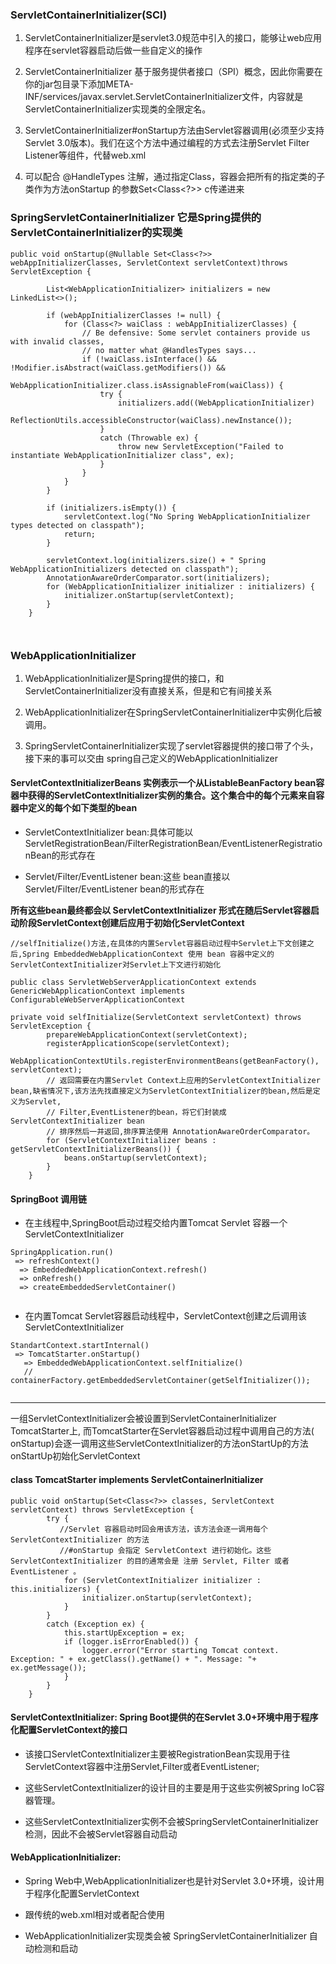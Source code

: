 ### ServletContainerInitializer(SCI)

1. ServletContainerInitializer是servlet3.0规范中引入的接口，能够让web应用程序在servlet容器启动后做一些自定义的操作

2. ServletContainerInitializer
   基于服务提供者接口（SPI）概念，因此你需要在你的jar包目录下添加META-INF/services/javax.servlet.ServletContainerInitializer文件，内容就是ServletContainerInitializer实现类的全限定名。

3. ServletContainerInitializer#onStartup方法由Servlet容器调用(必须至少支持Servlet 3.0版本)。我们在这个方法中通过编程的方式去注册Servlet Filter
   Listener等组件，代替web.xml

4. 可以配合 @HandleTypes 注解，通过指定Class，容器会把所有的指定类的子类作为方法onStartup 的参数Set<Class<?>> c传递进来

### SpringServletContainerInitializer 它是Spring提供的ServletContainerInitializer的实现类

```
public void onStartup(@Nullable Set<Class<?>> webAppInitializerClasses, ServletContext servletContext)throws ServletException {

		List<WebApplicationInitializer> initializers = new LinkedList<>();

		if (webAppInitializerClasses != null) {
			for (Class<?> waiClass : webAppInitializerClasses) {
				// Be defensive: Some servlet containers provide us with invalid classes,
				// no matter what @HandlesTypes says...
				if (!waiClass.isInterface() && !Modifier.isAbstract(waiClass.getModifiers()) &&
						WebApplicationInitializer.class.isAssignableFrom(waiClass)) {
					try {
						initializers.add((WebApplicationInitializer)
								ReflectionUtils.accessibleConstructor(waiClass).newInstance());
					}
					catch (Throwable ex) {
						throw new ServletException("Failed to instantiate WebApplicationInitializer class", ex);
					}
				}
			}
		}

		if (initializers.isEmpty()) {
			servletContext.log("No Spring WebApplicationInitializer types detected on classpath");
			return;
		}

		servletContext.log(initializers.size() + " Spring WebApplicationInitializers detected on classpath");
		AnnotationAwareOrderComparator.sort(initializers);
		for (WebApplicationInitializer initializer : initializers) {
			initializer.onStartup(servletContext);
		}
	}



```

### WebApplicationInitializer

1. WebApplicationInitializer是Spring提供的接口，和ServletContainerInitializer没有直接关系，但是和它有间接关系

2. WebApplicationInitializer在SpringServletContainerInitializer中实例化后被调用。

3. SpringServletContainerInitializer实现了servlet容器提供的接口带了个头，接下来的事可以交由 spring自己定义的WebApplicationInitializer

#### ServletContextInitializerBeans 实例表示一个从ListableBeanFactory bean容器中获得的ServletContextInitializer实例的集合。这个集合中的每个元素来自容器中定义的每个如下类型的bean

- ServletContextInitializer bean:具体可能以ServletRegistrationBean/FilterRegistrationBean/EventListenerRegistrationBean的形式存在

- Servlet/Filter/EventListener bean:这些 bean直接以Servlet/Filter/EventListener bean的形式存在

**所有这些bean最终都会以 ServletContextInitializer 形式在随后Servlet容器启动阶段ServletContext创建后应用于初始化ServletContext**

```
//selfInitialize()方法,在具体的内置Servlet容器启动过程中Servlet上下文创建之后,Spring EmbeddedWebApplicationContext 使用 bean 容器中定义的ServletContextInitializer对Servlet上下文进行初始化

public class ServletWebServerApplicationContext extends GenericWebApplicationContext implements ConfigurableWebServerApplicationContext
  		
private void selfInitialize(ServletContext servletContext) throws ServletException {
		prepareWebApplicationContext(servletContext);
		registerApplicationScope(servletContext);
		WebApplicationContextUtils.registerEnvironmentBeans(getBeanFactory(), servletContext);
		// 返回需要在内置Servlet Context上应用的ServletContextInitializer bean,缺省情况下,该方法先找直接定义为ServletContextInitializer的bean,然后是定义为Servlet,
		// Filter,EventListener的bean，将它们封装成 ServletContextInitializer bean
		// 排序然后一并返回,排序算法使用 AnnotationAwareOrderComparator。
		for (ServletContextInitializer beans : getServletContextInitializerBeans()) {
			beans.onStartup(servletContext);
		}
	}
```

#### SpringBoot 调用链

- 在主线程中,SpringBoot启动过程交给内置Tomcat Servlet 容器一个ServletContextInitializer

```
SpringApplication.run()
 => refreshContext()
  => EmbeddedWebApplicationContext.refresh()
  => onRefresh()
  => createEmbeddedServletContainer()


```

- 在内置Tomcat Servlet容器启动线程中，ServletContext创建之后调用该ServletContextInitializer

```
StandartContext.startInternal()
 => TomcatStarter.onStartup()
   => EmbeddedWebApplicationContext.selfInitialize()
   // containerFactory.getEmbeddedServletContainer(getSelfInitializer());


```

---

一组ServletContextInitializer会被设置到ServletContainerInitializer TomcatStarter上, 而TomcatStarter在Servlet容器启动过程中调用自己的方法(
onStartup)会逐一调用这些ServletContextInitializer的方法onStartUp的方法 onStartUp初始化ServletContext

#### class TomcatStarter implements ServletContainerInitializer

```
public void onStartup(Set<Class<?>> classes, ServletContext servletContext) throws ServletException {
		try {
		   //Servlet 容器启动时回会用该方法，该方法会逐一调用每个 ServletContextInitializer 的方法
		   //#onStartup 会指定 ServletContext 进行初始化。这些 ServletContextInitializer 的目的通常会是 注册 Servlet, Filter 或者 EventListener 。
			for (ServletContextInitializer initializer : this.initializers) {
				initializer.onStartup(servletContext);
			}
		}
		catch (Exception ex) {
			this.startUpException = ex;
			if (logger.isErrorEnabled()) {
				logger.error("Error starting Tomcat context. Exception: " + ex.getClass().getName() + ". Message: "+ ex.getMessage());
			}
		}
	}

```

#### ServletContextInitializer: Spring Boot提供的在Servlet 3.0+环境中用于程序化配置ServletContext的接口

- 该接口ServletContextInitializer主要被RegistrationBean实现用于往ServletContext容器中注册Servlet,Filter或者EventListener;

- 这些ServletContextInitializer的设计目的主要是用于这些实例被Spring IoC容器管理。

- 这些ServletContextInitializer实例不会被SpringServletContainerInitializer检测，因此不会被Servlet容器自动启动

#### WebApplicationInitializer:

- Spring Web中,WebApplicationInitializer也是针对Servlet 3.0+环境，设计用于程序化配置ServletContext

- 跟传统的web.xml相对或者配合使用

- WebApplicationInitializer实现类会被 SpringServletContainerInitializer 自动检测和启动